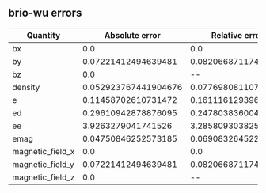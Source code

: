 ## brio-wu errors
| Quantity | Absolute error | Relative error |
| -------- | --------- | --------- |
| bx | 0.0 | 0.0 |
| by | 0.07221412494639481 | 0.08206687117438585 |
| bz | 0.0 | -- |
| density | 0.052923767441904676 | 0.07769808110700353 |
| e | 0.11458702610731472 | 0.1611161293962307 |
| ed | 0.29610942878876095 | 0.24780383600417552 |
| ee | 3.9263279041741526 | 3.285809303825584 |
| emag | 0.04750846252573185 | 0.06908326452294397 |
| magnetic_field_x | 0.0 | 0.0 |
| magnetic_field_y | 0.07221412494639481 | 0.08206687117438585 |
| magnetic_field_z | 0.0 | -- |
